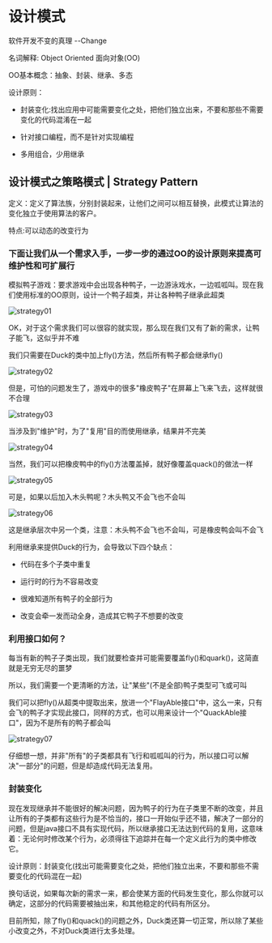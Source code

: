 # 设计模式

软件开发不变的真理 --Change

名词解释: Object Oriented 面向对象(OO)

OO基本概念：抽象、封装、继承、多态

设计原则：

- 封装变化:找出应用中可能需要变化之处，把他们独立出来，不要和那些不需要变化的代码混淆在一起

- 针对接口编程，而不是针对实现编程

- 多用组合，少用继承

## 设计模式之策略模式 | Strategy Pattern

定义：定义了算法族，分别封装起来，让他们之间可以相互替换，此模式让算法的变化独立于使用算法的客户。

特点:可以动态的改变行为

### 下面让我们从一个需求入手，一步一步的通过OO的设计原则来提高可维护性和可扩展行

模拟鸭子游戏：要求游戏中会出现各种鸭子，一边游泳戏水，一边呱呱叫。现在我们使用标准的OO原则，设计一个鸭子超类，并让各种鸭子继承此超类

![strategy01](https://github.com/CoderGuoy/AndroidNote/blob/master/screenshots/strategy01.png)

OK，对于这个需求我们可以很容的就实现，那么现在我们又有了新的需求，让鸭子能飞，这似乎并不难

我们只需要在Duck的类中加上fly()方法，然后所有鸭子都会继承fly()

![strategy02](https://github.com/CoderGuoy/AndroidNote/blob/master/screenshots/strategy02.png)

但是，可怕的问题发生了，游戏中的很多"橡皮鸭子"在屏幕上飞来飞去，这样就很不合理

![strategy03](https://github.com/CoderGuoy/AndroidNote/blob/master/screenshots/strategy03.png)

当涉及到"维护"时，为了"复用"目的而使用继承，结果并不完美

![strategy04](https://github.com/CoderGuoy/AndroidNote/blob/master/screenshots/strategy04.png)

当然，我们可以把橡皮鸭中的fly()方法覆盖掉，就好像覆盖quack()的做法一样

![strategy05](https://github.com/CoderGuoy/AndroidNote/blob/master/screenshots/strategy05.png)

可是，如果以后加入木头鸭呢？木头鸭又不会飞也不会叫

![strategy06](https://github.com/CoderGuoy/AndroidNote/blob/master/screenshots/strategy06.png)

这是继承层次中另一个类，注意：木头鸭不会飞也不会叫，可是橡皮鸭会叫不会飞

利用继承来提供Duck的行为，会导致以下四个缺点：

- 代码在多个子类中重复

- 运行时的行为不容易改变

- 很难知道所有鸭子的全部行为

- 改变会牵一发而动全身，造成其它鸭子不想要的改变

### 利用接口如何？

每当有新的鸭子子类出现，我们就要检查并可能需要覆盖fly()和quark()，这简直就是无穷无尽的噩梦

所以，我们需要一个更清晰的方法，让"某些"(不是全部)鸭子类型可飞或可叫

我们可以把fly()从超类中提取出来，放进一个"FlayAble接口"中，这么一来，只有会飞的鸭子才实现此接口，同样的方式，也可以用来设计一个"QuackAble接口"，因为不是所有的鸭子都会叫

![strategy07](https://github.com/CoderGuoy/AndroidNote/blob/master/screenshots/strategy07.png)

仔细想一想，并非"所有"的子类都具有飞行和呱呱叫的行为，所以接口可以解决"一部分"的问题，但是却造成代码无法复用。

### 封装变化

现在发现继承并不能很好的解决问题，因为鸭子的行为在子类里不断的改变，并且让所有的子类都有这些行为是不恰当的，接口一开始似乎还不错，解决了一部分的问题，但是java接口不具有实现代码，所以继承接口无法达到代码的复用，这意味着：无论何时修改某个行为，必须得往下追踪并在每一个定义此行为的类中修改它。

设计原则：封装变化(找出可能需要变化之处，把他们独立出来，不要和那些不需要变化的代码混在一起)

换句话说，如果每次新的需求一来，都会使某方面的代码发生变化，那么你就可以确定，这部分的代码需要被抽出来，和其他稳定的代码有所区分。

目前所知，除了fly()和quack()的问题之外，Duck类还算一切正常，所以除了某些小改变之外，不对Duck类进行太多处理。




